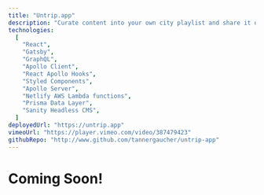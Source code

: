 ```yaml
---
title: "Untrip.app"
description: "Curate content into your own city playlist and share it on social media."
technologies:
  [
    "React",
    "Gatsby",
    "GraphQL",
    "Apollo Client",
    "React Apollo Hooks",
    "Styled Components",
    "Apollo Server",
    "Netlify AWS Lambda functions",
    "Prisma Data Layer",
    "Sanity Headless CMS",
  ]
deployedUrl: "https://untrip.app"
vimeoUrl: "https://player.vimeo.com/video/387479423"
githubRepo: "http://www.github.com/tannergaucher/untrip-app"
---
```


# Coming Soon!
